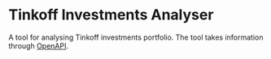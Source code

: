 # Tinkoff Investments Analyser
A tool for analysing Tinkoff investments portfolio. 
The tool takes information through [OpenAPI](https://tinkoffcreditsystems.github.io/invest-openapi/).
